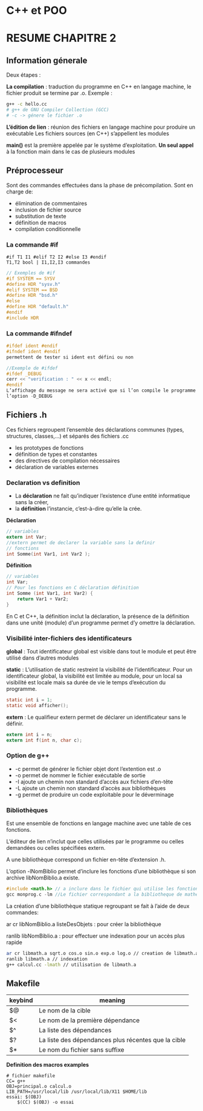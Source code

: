 # C++ et POO 
# RESUME CHAPITRE 2
## Information génerale
Deux étapes :

**La compilation** : traduction du programme en C++ en langage machine, le fichier produit se termine par .o.
Exemple :
```bash 
g++ -c hello.cc
# g++ de GNU Compiler Collection (GCC)
# -c -> génere le fichier .o
```
**L’édition de lien** : réunion des fichiers en langage machine pour produire un exécutable
Les fichiers sources (en C++) s’appellent les modules

**main()** est la première appelée par le système d’exploitation. 
**Un seul appel** à la fonction main dans le cas de plusieurs modules

## Préprocesseur
Sont des commandes effectuées dans la phase de
précompilation. Sont en charge de:
* élimination de commentaires
* inclusion de fichier source
* substitution de texte
* définition de macros
* compilation conditionnelle
### La commande #if
```
#if T1 I1 #elif T2 I2 #else I3 #endif
T1,T2 bool | I1,I2,I3 commandes
```
```c
// Exemples de #if
#if SYSTEM == SYSV
#define HDR "sysv.h"
#elif SYSTEM == BSD
#define HDR "bsd.h"
#else
#define HDR "default.h"
#endif
#include HDR
```

### La commande #ifndef
```c 
#ifdef ident #endif
#ifndef ident #endif
permettent de tester si ident est défini ou non
```
```c
//Exemple de #ifdef
#ifdef _DEBUG
cerr << "verification : " << x << endl;
#endif
L’affichage du message ne sera activé que si l’on compile le programme avec
l’option -D_DEBUG
``` 


## Fichiers .h
Ces fichiers regroupent l’ensemble des déclarations communes (types, structures,
classes,...) et séparés des fichiers .cc
* les prototypes de fonctions
* définition de types et constantes
* des directives de compilation nécessaires
* déclaration de variables externes

### Declaration vs definition
* La **déclaration** ne fait qu’indiquer l’existence d’une entité informatique sans la
créer,
* la **définition** l’instancie, c’est-à-dire qu’elle la crée.

**Déclaration**
```c 
// variables
extern int Var;
//extern permet de declarer la variable sans la definir
// fonctions
int Somme(int Var1, int Var2 );
```
**Définition**
```c 
// variables
int Var;
// Pour les fonctions en C déclaration définition
int Somme (int Var1, int Var2) {
    return Var1 + Var2;
}
```
En C et C++, la définition inclut la déclaration, la présence de la définition dans
une unité (module) d’un programme permet d’y omettre la déclaration.



### Visibilité inter-fichiers des identificateurs
**global** : Tout identificateur global est visible dans tout le module et peut être utilisé dans
d’autres modules

**static** : L’utilisation de static restreint la visibilité de l’identificateur. Pour un
identificateur global, la visibilité est limitée au module, pour un local sa visibilité
est locale mais sa durée de vie le temps d’exécution du programme.
```c
static int i = 1;
static void afficher();
```

**extern** : Le qualifieur extern permet de déclarer un identificateur sans le définir.
```c
extern int i = n;
extern int f(int n, char c);
```

### Option de g++
* -c permet de générer le fichier objet dont l’extention est .o
* -o permet de nommer le fichier exécutable de sortie
* -I ajoute un chemin non standard d’accès aux fichiers d’en-tête
* -L ajoute un chemin non standard d’accès aux bibliothèques
* -g permet de produire un code exploitable pour le déverminage

### Bibliothèques 
Est une ensemble de fonctions en langage machine avec une table de ces
fonctions.

L’éditeur de lien n’inclut que celles utilisées par le programme ou celles
demandées ou celles spécifiées extern.

A une bibliothèque correspond un fichier en-tête d’extension .h.

L’option -lNomBiblio permet d’inclure les fonctions d’une bibliothèque si son
archive libNomBiblio.a existe.
```c
#include <math.h> // a inclure dans le fichier qui utilise les fonctions de la bibliotheque
gcc monprog.c -lm //Le fichier correspondant a la bibliotheque de mathematique est libm.a
```
La création d’une bibliothèque statique regroupant se fait à l’aide de deux commandes:

ar cr libNomBiblio.a listeDesObjets : pour créer la bibliothèque

ranlib libNomBiblio.a : pour effectuer une indexation pour un accès plus rapide

```bash
ar cr libmath.a sqrt.o cos.o sin.o exp.o log.o // creation de libmath.a
ranlib libmath.a // indexation
g++ calcul.cc -lmath // utilisation de libmath.a
```
## Makefile
| keybind | meaning |
| --------| -------------- |
|$@ | Le nom de la cible
|$< | Le nom de la première dépendance
|$^ | La liste des dépendances
|$? | La liste des dépendances plus récentes que la cible
|$* | Le nom du fichier sans suffixe
**Definition des macros examples**
```make
# fichier makefile
CC= g++
OBJ=principal.o calcul.o
LIB_PATH=/usr/local/lib /usr/local/lib/X11 $HOME/lib
essai: $(OBJ)
    $(CC) $(OBJ) -o essai
```
